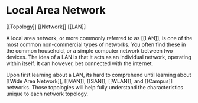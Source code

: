 # Local Area Network
[[Topology]] [[Network]] [[LAN]]

A local area network, or more commonly referred to as [[LAN]], is one of the most common non-commercial types of networks. You often find these in the common household, or a simple computer network between two devices. The idea of a LAN is that it acts as an individual network, operating within itself. It can however, bet connected with the internet.

Upon first learning about a LAN, its hard to comprehend until learning about [[Wide Area Network]], [[MAN]], [[SAN]], [[WLAN]], and [[Campus]] networks. Those topologies will help fully understand the characteristics unique to each network topology.

